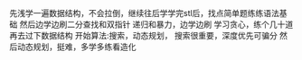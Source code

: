 先浅学一遍数据结构，不会拉倒，继续往后学学完stl后，找点简单题练练语法基础
然后边学边刷二分查找和双指针
递归和暴力，边学边刷
学习贪心，练个几十道
再去过下数据结构
开始算法:搜索，动态规划，
搜索很重要，深度优先可骗分
然后动态规划，挺难，多学多练看造化
